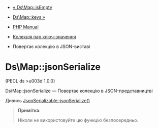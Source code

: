 - [« Ds\Map::isEmpty](ds-map.isempty.md)
- [Ds\Map::keys »](ds-map.keys.md)

- [PHP Manual](index.md)
- [Колекція пар ключ-значення](class.ds-map.md)
- Повертає колекцію в JSON-виставі

# Ds\Map::jsonSerialize

(PECL ds \>u003d 1.0.0)

Ds\Map::jsonSerialize — Повертає колекцію в JSON-представництві

Дивись
[JsonSerializable::jsonSerialize()](jsonserializable.jsonserialize.md)

> **Примітка**:
>
> Ніколи не використовуйте цю функцію безпосередньо.
